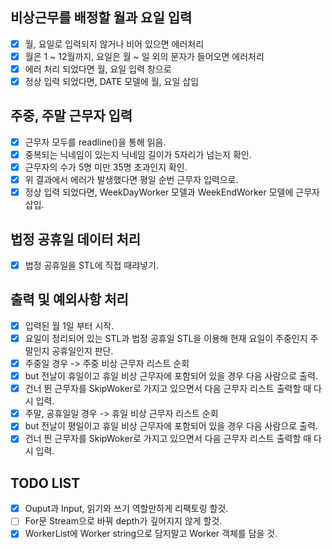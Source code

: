 ## 비상근무를 배정할 월과 요일 입력
- [x] 월, 요일로 입력되지 않거나 비어 있으면 에러처리
- [x] 월은 1 ~ 12월까지, 요일은 월 ~ 일 외의 문자가 들어오면 에러처리
- [x] 에러 처리 되었다면 월, 요일 입력 창으로
- [x] 정상 입력 되었다면, DATE 모델에 월, 요일 삽입
## 주중, 주말 근무자 입력
- [x] 근무자 모두를 readline()을 통해 읽음.
- [x] 중복되는 닉네임이 있는지 닉네임 길이가 5자리가 넘는지 확인.
- [x] 근무자의 수가 5명 미만 35명 초과인지 확인.
- [x] 위 결과에서 에러가 발생했다면 평일 순번 근무자 입력으로.
- [x] 정상 입력 되었다면, WeekDayWorker 모델과 WeekEndWorker 모델에 근무자 삽입.
## 법정 공휴일 데이터 처리
- [x] 법정 공휴일을 STL에 직접 때랴넣기.
## 출력 및 예외사항 처리
- [x] 입력된 월 1일 부터 시작. 
- [x] 요일이 정리되어 있는 STL과 법정 공휴일 STL을 이용해 현재 요일이 주중인지 주말인지 공휴일인지 판단.
- [x] 주중일 경우 -> 주중 비상 근무자 리스트 순회
- [x] but 전날이 휴일이고 휴일 비상 근무자에 포함되어 있을 경우 다음 사람으로 출력.
- [x] 건너 뛴 근무자를 SkipWoker로 가지고 있으면서 다음 근무자 리스트 출력할 때 다시 입력.
- [x] 주말, 공휴일일 경우 -> 휴일 비상 근무자 리스트 순회
- [x] but 전날이 평일이고 휴일 비상 근무자에 포함되어 있을 경우 다음 사람으로 출력.
- [x] 건너 띈 근무자를 SkipWoker로 가지고 있으면서 다음 근무자 리스트 출력할 때 다시 입력.
## TODO LIST
- [x] Ouput과 Input, 읽기와 쓰기 역할만하게 리팩토링 할것.
- [ ] For문 Stream으로 바꿔 depth가 깊어지지 않게 할것.
- [x] WorkerList에 Worker string으로 담지말고 Worker 객체를 담을 것.
